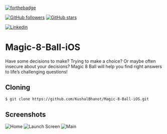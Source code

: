 [![forthebadge](https://forthebadge.com/images/badges/made-with-swift.svg)](https://github.com/KushalBhanot)

[![GitHub followers](https://img.shields.io/github/followers/KushalBhanot?label=Follow&style=social)](https://github.com/KushalBhanot?tab=followers) [![GitHub stars](https://img.shields.io/github/stars/KushalBhanot/Magic-8-Ball-iOS.svg?style=social&label=Star&maxAge=2592000)](https://GitHub.com/KushalBhanot/Magic-8-Ball-iOS)

[![Linkedin](https://img.shields.io/badge/Linkedin-Kushal%20Bhanot-blue?style=for-the-badge&logo=linkedin)](https://www.linkedin.com/in/kushal-bhanot-5495aa88/)

# Magic-8-Ball-iOS
Have some decisions to make? Trying to make a choice? Or maybe often insecure about your decisions? Magic 8 Ball will help you find right answers to life’s challenging questions!

## Cloning
```bash
$ git clone https://github.com/KushalBhanot/Magic-8-Ball-iOS.git
```
## Screenshots
![Home](https://github.com/KushalBhanot/Magic-8-Ball-iOS/blob/master/Screenshots/Screenshot%201942-04-03%20at%206.03.54%20PM.png)
![Launch Screen](https://github.com/KushalBhanot/Magic-8-Ball-iOS/blob/master/Screenshots/Screenshot%201942-04-03%20at%206.05.29%20PM.png)
![Main](https://github.com/KushalBhanot/Magic-8-Ball-iOS/blob/master/Screenshots/Screenshot%201942-04-03%20at%206.03.36%20PM.png)
